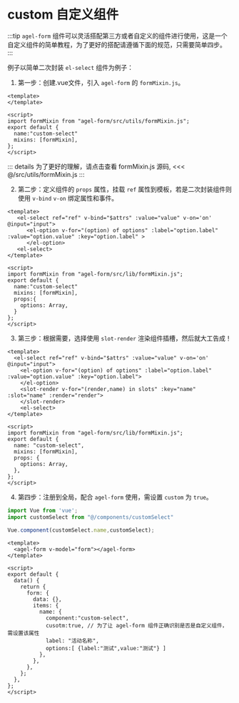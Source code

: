 # custom 自定义组件

:::tip
 `agel-form` 组件可以灵活搭配第三方或者自定义的组件进行使用，这是一个自定义组件的简单教程，为了更好的搭配请遵循下面的规范，只需要简单四步。
:::

例子以简单二次封装 `el-select` 组件为例子：

1. 第一步：创建.vue文件，引入 `agel-form` 的 `formMixin.js`。

```html{5,8}
<template>
</template>

<script>
import formMixin from "agel-form/src/utils/formMixin.js";
export default {
  name:"custom-select"
  mixins: [formMixin],
};
</script>

```

::: details 为了更好的理解，请点击查看 formMixin.js 源码,
<<< @/src/utils/formMixin.js
::: 

2. 第二步：定义组件的 `props` 属性，挂载 `ref` 属性到模板，若是二次封装组件则使用 `v-bind` `v-on` 绑定属性和事件。

```html{2-5,14}
<template>
   <el-select ref="ref" v-bind="$attrs" :value="value" v-on='on' @input="input">
      <el-option v-for="(option) of options" :label="option.label" :value="option.value" :key="option.label" >
      </el-option>
   <el-select>  
</template>

<script>
import formMixin from "agel-form/src/lib/formMixin.js";
export default {
  name:"custom-select"
  mixins: [formMixin],
  props:{
    options: Array,
  }
};
</script>
```

3. 第三步：根据需要，选择使用 `slot-render` 渲染组件插槽，然后就大工告成！ 

```html{5,6}
<template>
  <el-select ref="ref" v-bind="$attrs" :value="value" v-on='on' @input="input">
    <el-option v-for="(option) of options" :label="option.label" :value="option.value" :key="option.label">
    </el-option>
    <slot-render v-for="(render,name) in slots" :key="name" :slot="name" :render="render">
    </slot-render>
    <el-select>
</template>

<script>
import formMixin from "agel-form/src/lib/formMixin.js";
export default {
  name: "custom-select",
  mixins: [formMixin],
  props: {
    options: Array,
  },
};
</script>
```

4. 第四步：注册到全局，配合 `agel-form` 使用，需设置 `custom` 为 `true`。

```js
import Vue from 'vue';
import customSelect from "@/components/customSelect"

Vue.component(customSelect.name,customSelect);
```

```html{14}
<template>
  <agel-form v-model="form"></agel-form>
</template>
 
<script>
export default {
  data() {
    return {
      form: {
        data: {},
        items: {
          name: {
            component:"custom-select",
            cusotm:true, // 为了让 agel-form 组件正确识别是否是自定义组件，需设置该属性
            label: "活动名称", 
            options:[ {label:"测试",value:"测试"} ] 
          },
        },
      },
    };
  },
};
</script>
```
